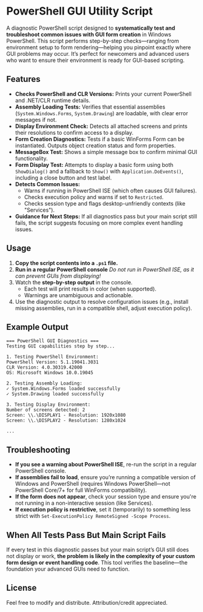 # PowerShell GUI Utility Script

A diagnostic PowerShell script designed to **systematically test and troubleshoot common issues with GUI form creation** in Windows PowerShell. This script performs step-by-step checks—ranging from environment setup to form rendering—helping you pinpoint exactly where GUI problems may occur. It’s perfect for newcomers and advanced users who want to ensure their environment is ready for GUI-based scripting.

## Features

- **Checks PowerShell and CLR Versions:**
Prints your current PowerShell and .NET/CLR runtime details.
- **Assembly Loading Tests:**
Verifies that essential assemblies (`System.Windows.Forms`, `System.Drawing`) are loadable, with clear error messages if not.
- **Display Environment Check:**
Detects all attached screens and prints their resolutions to confirm access to a display.
- **Form Creation Diagnostics:**
Tests if a basic WinForms Form can be instantiated. Outputs object creation status and form properties.
- **MessageBox Test:**
Shows a simple message box to confirm minimal GUI functionality.
- **Form Display Test:**
Attempts to display a basic form using both `ShowDialog()` and a fallback to `Show()` with `Application.DoEvents()`, including a close button and test label.
- **Detects Common Issues:**
    - Warns if running in PowerShell ISE (which often causes GUI failures).
    - Checks execution policy and warns if set to `Restricted`.
    - Checks session type and flags desktop-unfriendly contexts (like "Services").
- **Guidance for Next Steps:**
If all diagnostics pass but your main script still fails, the script suggests focusing on more complex event handling issues.


## Usage

1. **Copy the script contents into a `.ps1` file.**
2. **Run in a regular PowerShell console**
_Do not run in PowerShell ISE, as it can prevent GUIs from displaying!_
3. Watch the **step-by-step output** in the console.
    - Each test will print results in color (when supported).
    - Warnings are unambiguous and actionable.
4. Use the diagnostic output to resolve configuration issues (e.g., install missing assemblies, run in a compatible shell, adjust execution policy).

## Example Output

```
=== PowerShell GUI Diagnostics ===
Testing GUI capabilities step by step...

1. Testing PowerShell Environment:
PowerShell Version: 5.1.19041.3031
CLR Version: 4.0.30319.42000
OS: Microsoft Windows 10.0.19045

2. Testing Assembly Loading:
✓ System.Windows.Forms loaded successfully
✓ System.Drawing loaded successfully

3. Testing Display Environment:
Number of screens detected: 2
Screen: \\.\DISPLAY1 - Resolution: 1920x1080
Screen: \\.\DISPLAY2 - Resolution: 1280x1024

...
```


## Troubleshooting

- **If you see a warning about PowerShell ISE**, re-run the script in a regular PowerShell console.
- **If assemblies fail to load**, ensure you’re running a compatible version of Windows and PowerShell (requires Windows PowerShell—not PowerShell Core/7+ for full WinForms compatibility).
- **If the form does not appear**, check your session type and ensure you're not running in a non-interactive session (like Services).
- **If execution policy is restrictive**, set it (temporarily) to something less strict with `Set-ExecutionPolicy RemoteSigned -Scope Process`.


## When All Tests Pass But Main Script Fails

If every test in this diagnostic passes but your main script’s GUI still does not display or work, **the problem is likely in the complexity of your custom form design or event handling code**. This tool verifies the baseline—the foundation your advanced GUIs need to function.

## License

Feel free to modify and distribute.
Attribution/credit appreciated.

